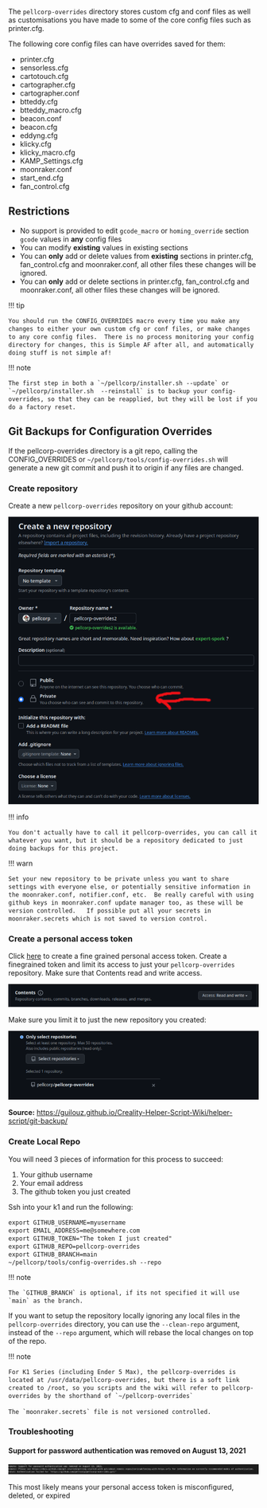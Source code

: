 The `pellcorp-overrides` directory stores custom cfg and conf files as well as customisations you have made to some of the core config files such as printer.cfg.  

The following core config files can have overrides saved for them: 

- printer.cfg
- sensorless.cfg
- cartotouch.cfg
- cartographer.cfg
- cartographer.conf
- btteddy.cfg
- btteddy_macro.cfg
- beacon.conf
- beacon.cfg
- eddyng.cfg
- klicky.cfg
- klicky_macro.cfg
- KAMP_Settings.cfg
- moonraker.conf
- start_end.cfg
- fan_control.cfg

## Restrictions

- No support is provided to edit `gcode_macro` or `homing_override` section `gcode` values in **any** config files
- You can modify **existing** values in existing sections
- You can **only** add or delete values from **existing** sections in printer.cfg, fan_control.cfg and moonraker.conf, all other files these changes will be ignored.
- You can **only** add or delete sections in printer.cfg, fan_control.cfg and moonraker.conf, all other files these changes will be ignored.

!!! tip

    You should run the CONFIG_OVERRIDES macro every time you make any changes to either your own custom cfg or conf files, or make changes to any core config files.  There is no process monitoring your config directory for changes, this is Simple AF after all, and automatically doing stuff is not simple af!

!!! note

    The first step in both a `~/pellcorp/installer.sh --update` or `~/pellcorp/installer.sh  --reinstall` is to backup your config-overrides, so that they can be reapplied, but they will be lost if you do a factory reset.

## Git Backups for Configuration Overrides

If the pellcorp-overrides directory is a git repo, calling the CONFIG_OVERRIDES or `~/pellcorp/tools/config-overrides.sh` will generate a new git commit and push it to origin if any files are changed.

### Create repository

Create a new `pellcorp-overrides` repository on your github account:

![image](assets/images/git_backup_new_repo.png)

!!! info

    You don't actually have to call it pellcorp-overrides, you can call it whatever you want, but it should be a repository dedicated to just doing backups for this project.

!!! warn

    Set your new repository to be private unless you want to share settings with everyone else, or potentially sensitive information in the moonraker.conf, notifier.conf, etc.  Be really careful with using github keys in moonraker.conf update manager too, as these will be version controlled.   If possible put all your secrets in moonraker.secrets which is not saved to version control.

### Create a personal access token

Click [here](https://github.com/settings/tokens?type=beta) to create a fine grained personal access token.  Create a finegrained token and limit its access to just your `pellcorp-overrides` repository.   Make sure that Contents read and write access.

![image](assets/images/git_backup_contents.png)

Make sure you limit it to just the new repository you created:

![image](assets/images/git_backup_select_repo.png)

**Source:** <https://guilouz.github.io/Creality-Helper-Script-Wiki/helper-script/git-backup/>

### Create Local Repo

You will need 3 pieces of information for this process to succeed:

1. Your github username
2. Your email address
3. The github token you just created

Ssh into your k1 and run the following:

```
export GITHUB_USERNAME=myusername
export EMAIL_ADDRESS=me@somewhere.com
export GITHUB_TOKEN="The token I just created"
export GITHUB_REPO=pellcorp-overrides
export GITHUB_BRANCH=main
~/pellcorp/tools/config-overrides.sh --repo
```

!!! note

    The `GITHUB_BRANCH` is optional, if its not specified it will use `main` as the branch.

If you want to setup the repository locally ignoring any local files in the `pellcorp-overrides` directory, you can use the `--clean-repo` argument, instead of the `--repo` argument, which will rebase the local changes on top of the repo.

!!! note
    
    For K1 Series (including Ender 5 Max), the pellcorp-overrides is located at /usr/data/pellcorp-overrides, but there is a soft link
    created to /root, so you scripts and the wiki will refer to pellcorp-overrides by the shorthand of `~/pellcorp-overrides`

    The `moonraker.secrets` file is not versioned controlled.

### Troubleshooting

#### Support for password authentication was removed on August 13, 2021

![image](assets/images/git_backups_expired_token.png)

This most likely means your personal access token is misconfigured, deleted, or expired

